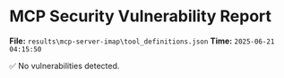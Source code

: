 # MCP Security Vulnerability Report
**File:** `results\mcp-server-imap\tool_definitions.json`
**Time:** `2025-06-21 04:15:50`

✅ No vulnerabilities detected.